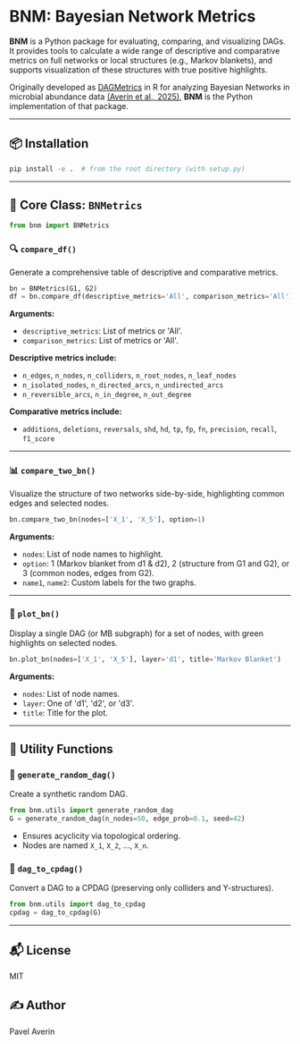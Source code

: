 # BNM: Bayesian Network Metrics

**BNM** is a Python package for evaluating, comparing, and visualizing DAGs. It provides tools to calculate a wide range of descriptive and comparative metrics on full networks or local structures (e.g., Markov blankets), and supports visualization of these structures with true positive highlights. 

Originally developed as [DAGMetrics](https://github.com/averinpa/DAGMetrics) in R for analyzing Bayesian Networks in microbial abundance data [(Averin et al., 2025)](https://doi.org/10.20944/preprints202503.0943.v1), **BNM** is the Python implementation of that package.


---

## 📦 Installation

```bash
pip install -e .  # from the root directory (with setup.py)
```

---

## 🧠 Core Class: `BNMetrics`

```python
from bnm import BNMetrics
```

### 🔍 `compare_df()`
Generate a comprehensive table of descriptive and comparative metrics.

```python
bn = BNMetrics(G1, G2)
df = bn.compare_df(descriptive_metrics='All', comparison_metrics='All')
```

**Arguments:**
- `descriptive_metrics`: List of metrics or 'All'.
- `comparison_metrics`: List of metrics or 'All'.

**Descriptive metrics include:**
- `n_edges`, `n_nodes`, `n_colliders`, `n_root_nodes`, `n_leaf_nodes`
- `n_isolated_nodes`, `n_directed_arcs`, `n_undirected_arcs`
- `n_reversible_arcs`, `n_in_degree`, `n_out_degree`

**Comparative metrics include:**
- `additions`, `deletions`, `reversals`, `shd`, `hd`, `tp`, `fp`, `fn`, `precision`, `recall`, `f1_score`

---

### 📊 `compare_two_bn()`
Visualize the structure of two networks side-by-side, highlighting common edges and selected nodes.

```python
bn.compare_two_bn(nodes=['X_1', 'X_5'], option=1)
```

**Arguments:**
- `nodes`: List of node names to highlight.
- `option`: 1 (Markov blanket from d1 & d2), 2 (structure from G1 and G2), or 3 (common nodes, edges from G2).
- `name1`, `name2`: Custom labels for the two graphs.

---

### 📌 `plot_bn()`
Display a single DAG (or MB subgraph) for a set of nodes, with green highlights on selected nodes.

```python
bn.plot_bn(nodes=['X_1', 'X_5'], layer='d1', title='Markov Blanket')
```

**Arguments:**
- `nodes`: List of node names.
- `layer`: One of 'd1', 'd2', or 'd3'.
- `title`: Title for the plot.

---

## 🧪 Utility Functions

### 🔄 `generate_random_dag()`
Create a synthetic random DAG.

```python
from bnm.utils import generate_random_dag
G = generate_random_dag(n_nodes=50, edge_prob=0.1, seed=42)
```

- Ensures acyclicity via topological ordering.
- Nodes are named `X_1`, `X_2`, ..., `X_n`.

### 🔁 `dag_to_cpdag()`
Convert a DAG to a CPDAG (preserving only colliders and Y-structures).

```python
from bnm.utils import dag_to_cpdag
cpdag = dag_to_cpdag(G)
```

---

## 📬 License
MIT

## ✍️ Author
Pavel Averin
